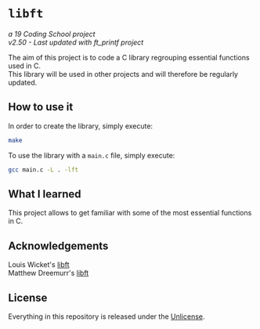 # ```libft```
*a 19 Coding School project*  
*v2.50 - Last updated with ft_printf project*

The aim of this project is to code a C library regrouping essential functions used in C.  
This library will be used in other projects and will therefore be regularly updated.

## How to use it

In order to create the library, simply execute:
```bash
make
```
To use the library with a ```main.c``` file, simply execute:
```bash
gcc main.c -L . -lft
```

## What I learned

This project allows to get familiar with some of the most essential functions in C.

## Acknowledgements

Louis Wicket's [libft](https://github.com/oomsveta)  
Matthew Dreemurr's [libft](https://github.com/Matthew-Dreemurr)

## License
Everything in this repository is released under the [Unlicense](https://github.com/maxdesalle/42/blob/main/LICENSE).
